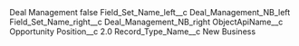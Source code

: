 <?xml version="1.0" encoding="UTF-8"?>
<CustomMetadata xmlns="http://soap.sforce.com/2006/04/metadata" xmlns:xsi="http://www.w3.org/2001/XMLSchema-instance" xmlns:xsd="http://www.w3.org/2001/XMLSchema">
    <label>Deal Management</label>
    <protected>false</protected>
    <values>
        <field>Field_Set_Name_left__c</field>
        <value xsi:type="xsd:string">Deal_Management_NB_left</value>
    </values>
    <values>
        <field>Field_Set_Name_right__c</field>
        <value xsi:type="xsd:string">Deal_Management_NB_right</value>
    </values>
    <values>
        <field>ObjectApiName__c</field>
        <value xsi:type="xsd:string">Opportunity</value>
    </values>
    <values>
        <field>Position__c</field>
        <value xsi:type="xsd:double">2.0</value>
    </values>
    <values>
        <field>Record_Type_Name__c</field>
        <value xsi:type="xsd:string">New Business</value>
    </values>
</CustomMetadata>

